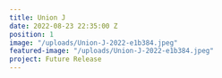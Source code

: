 ```yaml
---
title: Union J
date: 2022-08-23 22:35:00 Z
position: 1
image: "/uploads/Union-J-2022-e1b384.jpeg"
featured-image: "/uploads/Union-J-2022-e1b384.jpeg"
project: Future Release
---
```


